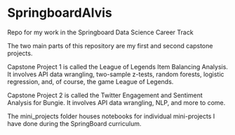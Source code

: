 # SpringboardAlvis
Repo for my work in the Springboard Data Science Career Track

The two main parts of this repository are my first and second capstone projects.

Capstone Project 1 is called the League of Legends Item Balancing Analysis. It involves API data wrangling, two-sample z-tests, random forests, logistic regression, and, of course, the game League of Legends.

Capstone Project 2 is called the Twitter Engagement and Sentiment Analysis for Bungie. It involves API data wrangling, NLP, and more to come. 

The mini_projects folder houses notebooks for individual mini-projects I have done during the SpringBoard curriculum.

